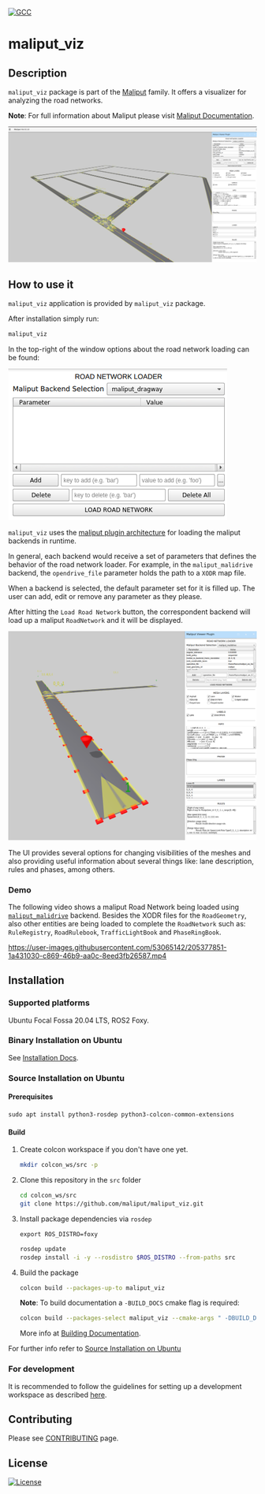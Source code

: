 [![GCC](https://github.com/maliput/maliput_viz/actions/workflows/build.yml/badge.svg)](https://github.com/maliput/maliput_viz/actions/workflows/build.yml)

# maliput_viz

## Description

`maliput_viz` package is part of the [Maliput](https://github.com/maliput/) family.
It offers a visualizer for analyzing the road networks.

**Note**: For full information about Maliput please visit [Maliput Documentation](https://maliput.readthedocs.io/en/latest/index.html).

<img src="docs/maliput_viz.png">

## How to use it

`maliput_viz` application is provided by `maliput_viz` package.

After installation simply run:
```sh
maliput_viz
```

In the top-right of the window options about the road network loading can be found:

<img src="docs/road_network_loader.png">

`maliput_viz` uses the [maliput plugin architecture](https://maliput.readthedocs.io/en/latest/html/deps/maliput/html/maliput_plugin_architecture.html) for loading the maliput backends in runtime.

In general, each backend would receive a set of parameters that defines the behavior of the road network loader. For example, in the `maliput_malidrive` backend, the `opendrive_file` parameter holds the path to a `XODR` map file.

When a backend is selected, the default parameter set for it is filled up.
The user can add, edit or remove any parameter as they please.

After hitting the `Load Road Network` button, the correspondent backend will load up a maliput `RoadNetwork` and it will be displayed.

<img src="docs/maliput_malidrive_loaded.png">

The UI provides several options for changing visibilities of the meshes and also providing useful information about several things like: lane description, rules and phases, among others.

### Demo

The following video shows a maliput Road Network being loaded using [`maliput_malidrive`](https://github.com/maliput/maliput_malidrive) backend.
Besides the XODR files for the `RoadGeometry`, also other entities are being loaded to complete the `RoadNetwork` such as: `RuleRegistry`, `RoadRulebook`, `TrafficLightBook` and `PhaseRingBook`.

https://user-images.githubusercontent.com/53065142/205377851-1a431030-c869-46b9-aa0c-8eed3fb26587.mp4

## Installation

### Supported platforms

Ubuntu Focal Fossa 20.04 LTS, ROS2 Foxy.

### Binary Installation on Ubuntu

See [Installation Docs](https://maliput.readthedocs.io/en/latest/installation.html#binary-installation-on-ubuntu).

### Source Installation on Ubuntu

#### Prerequisites

```
sudo apt install python3-rosdep python3-colcon-common-extensions
```

#### Build

1. Create colcon workspace if you don't have one yet.
    ```sh
    mkdir colcon_ws/src -p
    ```

2. Clone this repository in the `src` folder
    ```sh
    cd colcon_ws/src
    git clone https://github.com/maliput/maliput_viz.git
    ```

3. Install package dependencies via `rosdep`
    ```
    export ROS_DISTRO=foxy
    ```
    ```sh
    rosdep update
    rosdep install -i -y --rosdistro $ROS_DISTRO --from-paths src
    ```

4. Build the package
    ```sh
    colcon build --packages-up-to maliput_viz
    ```

    **Note**: To build documentation a `-BUILD_DOCS` cmake flag is required:
    ```sh
    colcon build --packages-select maliput_viz --cmake-args " -DBUILD_DOCS=On"
    ```
    More info at [Building Documentation](https://maliput.readthedocs.io/en/latest/developer_guidelines.html#building-the-documentation).

For further info refer to [Source Installation on Ubuntu](https://maliput.readthedocs.io/en/latest/installation.html#source-installation-on-ubuntu)


### For development

It is recommended to follow the guidelines for setting up a development workspace as described [here](https://maliput.readthedocs.io/en/latest/developer_setup.html).

## Contributing

Please see [CONTRIBUTING](https://maliput.readthedocs.io/en/latest/contributing.html) page.

## License

[![License](https://img.shields.io/badge/License-BSD_3--Clause-blue.svg)](https://github.com/maliput/maliput_viz/blob/main/LICENSE)
